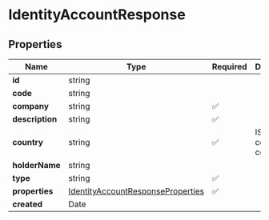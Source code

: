 # IdentityAccountResponse



## Properties

| Name | Type | Required | Description |
| ------------ | ------------- | ------------- | ------------- |
| **id** | string |  |  |
**code** | string |  |  |
**company** | string | ✅ |  |
**description** | string | ✅ |  |
**country** | string | ✅ | ISO3166-2 country code |
**holderName** | string |  |  |
**type** | string | ✅ |  |
**properties** | [IdentityAccountResponseProperties](IdentityAccountResponseProperties.md) | ✅ |  |
**created** | Date |  |  |


